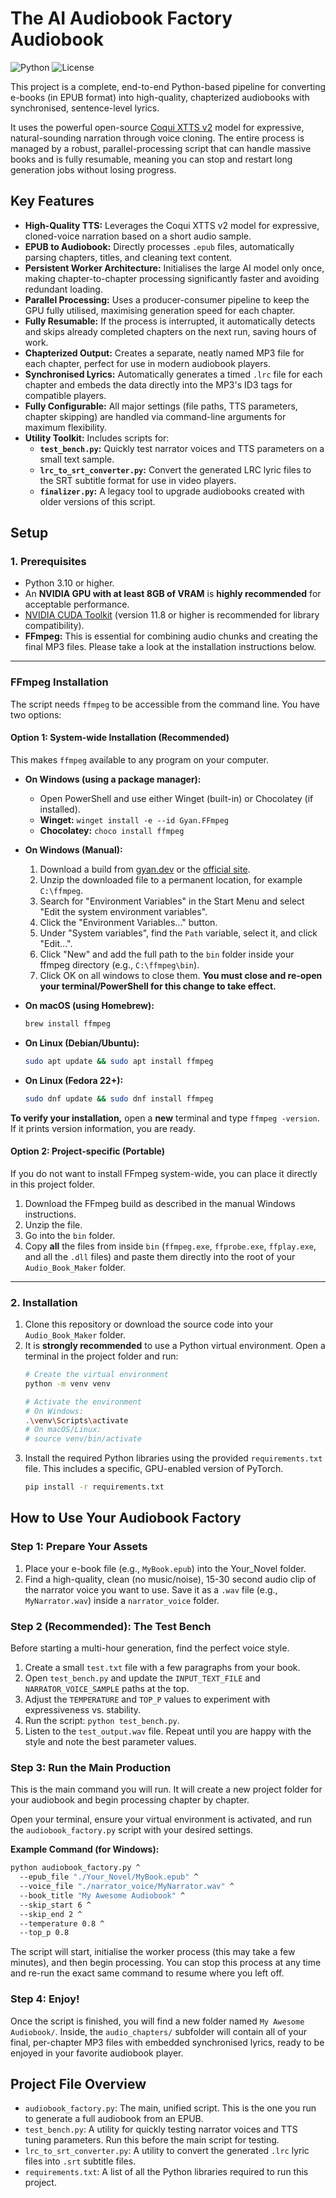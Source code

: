 # The AI Audiobook Factory  Audiobook

![Python](https://img.shields.io/badge/Python-3.10%2B-blue)
![License](https://img.shields.io/badge/License-MIT-green)

This project is a complete, end-to-end Python-based pipeline for converting e-books (in EPUB format) into high-quality, chapterized audiobooks with synchronised, sentence-level lyrics.

It uses the powerful open-source [Coqui XTTS v2](https://github.com/coqui-ai/TTS) model for expressive, natural-sounding narration through voice cloning. The entire process is managed by a robust, parallel-processing script that can handle massive books and is fully resumable, meaning you can stop and restart long generation jobs without losing progress.

## Key Features

- **High-Quality TTS:** Leverages the Coqui XTTS v2 model for expressive, cloned-voice narration based on a short audio sample.
- **EPUB to Audiobook:** Directly processes `.epub` files, automatically parsing chapters, titles, and cleaning text content.
- **Persistent Worker Architecture:** Initialises the large AI model only once, making chapter-to-chapter processing significantly faster and avoiding redundant loading.
- **Parallel Processing:** Uses a producer-consumer pipeline to keep the GPU fully utilised, maximising generation speed for each chapter.
- **Fully Resumable:** If the process is interrupted, it automatically detects and skips already completed chapters on the next run, saving hours of work.
- **Chapterized Output:** Creates a separate, neatly named MP3 file for each chapter, perfect for use in modern audiobook players.
- **Synchronised Lyrics:** Automatically generates a timed `.lrc` file for each chapter and embeds the data directly into the MP3's ID3 tags for compatible players.
- **Fully Configurable:** All major settings (file paths, TTS parameters, chapter skipping) are handled via command-line arguments for maximum flexibility.
- **Utility Toolkit:** Includes scripts for:
    - **`test_bench.py`:** Quickly test narrator voices and TTS parameters on a small text sample.
    - **`lrc_to_srt_converter.py`:** Convert the generated LRC lyric files to the SRT subtitle format for use in video players.
    - **`finalizer.py`:** A legacy tool to upgrade audiobooks created with older versions of this script.

## Setup

### 1. Prerequisites
- Python 3.10 or higher.
- An **NVIDIA GPU with at least 8GB of VRAM** is **highly recommended** for acceptable performance.
- [NVIDIA CUDA Toolkit](https://developer.nvidia.com/cuda-toolkit) (version 11.8 or higher is recommended for library compatibility).
- **FFmpeg:** This is essential for combining audio chunks and creating the final MP3 files. Please take a look at the installation instructions below.

---
### **FFmpeg Installation**

The script needs `ffmpeg` to be accessible from the command line. You have two options:

#### **Option 1: System-wide Installation (Recommended)**
This makes `ffmpeg` available to any program on your computer.

*   **On Windows (using a package manager):**
    *   Open PowerShell and use either Winget (built-in) or Chocolatey (if installed).
    *   **Winget:** `winget install -e --id Gyan.FFmpeg`
    *   **Chocolatey:** `choco install ffmpeg`

*   **On Windows (Manual):**
    1.  Download a build from [gyan.dev](https://www.gyan.dev/ffmpeg/builds/) or the [official site](https://ffmpeg.org/download.html).
    2.  Unzip the downloaded file to a permanent location, for example `C:\ffmpeg`.
    3.  Search for "Environment Variables" in the Start Menu and select "Edit the system environment variables".
    4.  Click the "Environment Variables..." button.
    5.  Under "System variables", find the `Path` variable, select it, and click "Edit...".
    6.  Click "New" and add the full path to the `bin` folder inside your ffmpeg directory (e.g., `C:\ffmpeg\bin`).
    7.  Click OK on all windows to close them. **You must close and re-open your terminal/PowerShell for this change to take effect.**

*   **On macOS (using Homebrew):**
    ```bash
    brew install ffmpeg
    ```

*   **On Linux (Debian/Ubuntu):**
    ```bash
    sudo apt update && sudo apt install ffmpeg
    ```

*   **On Linux (Fedora 22+):**
    ```bash
    sudo dnf update && sudo dnf install ffmpeg
    ```    

**To verify your installation,** open a **new** terminal and type `ffmpeg -version`. If it prints version information, you are ready.

#### **Option 2: Project-specific (Portable)**
If you do not want to install FFmpeg system-wide, you can place it directly in this project folder.
1.  Download the FFmpeg build as described in the manual Windows instructions.
2.  Unzip the file.
3.  Go into the `bin` folder.
4.  Copy **all** the files from inside `bin` (`ffmpeg.exe`, `ffprobe.exe`, `ffplay.exe`, and all the `.dll` files) and paste them directly into the root of your `Audio_Book_Maker` folder.

---
### 2. Installation
1.  Clone this repository or download the source code into your `Audio_Book_Maker` folder.
2.  It is **strongly recommended** to use a Python virtual environment. Open a terminal in the project folder and run:
    ```bash
    # Create the virtual environment
    python -m venv venv

    # Activate the environment
    # On Windows:
    .\venv\Scripts\activate
    # On macOS/Linux:
    # source venv/bin/activate
    ```
3.  Install the required Python libraries using the provided `requirements.txt` file. This includes a specific, GPU-enabled version of PyTorch.
    ```bash
    pip install -r requirements.txt
    ```

## How to Use Your Audiobook Factory

### Step 1: Prepare Your Assets
1.  Place your e-book file (e.g., `MyBook.epub`) into the Your_Novel folder.
2.  Find a high-quality, clean (no music/noise), 15-30 second audio clip of the narrator voice you want to use. Save it as a `.wav` file (e.g., `MyNarrator.wav`) inside a `narrator_voice` folder.

### Step 2 (Recommended): The Test Bench
Before starting a multi-hour generation, find the perfect voice style.
1.  Create a small `test.txt` file with a few paragraphs from your book.
2.  Open `test_bench.py` and update the `INPUT_TEXT_FILE` and `NARRATOR_VOICE_SAMPLE` paths at the top.
3.  Adjust the `TEMPERATURE` and `TOP_P` values to experiment with expressiveness vs. stability.
4.  Run the script: `python test_bench.py`.
5.  Listen to the `test_output.wav` file. Repeat until you are happy with the style and note the best parameter values.

### Step 3: Run the Main Production
This is the main command you will run. It will create a new project folder for your audiobook and begin processing chapter by chapter.

Open your terminal, ensure your virtual environment is activated, and run the `audiobook_factory.py` script with your desired settings.

**Example Command (for Windows):**
```bash
python audiobook_factory.py ^
  --epub_file "./Your_Novel/MyBook.epub" ^
  --voice_file "./narrator_voice/MyNarrator.wav" ^
  --book_title "My Awesome Audiobook" ^
  --skip_start 6 ^
  --skip_end 2 ^
  --temperature 0.8 ^
  --top_p 0.8
```

The script will start, initialise the worker process (this may take a few minutes), and then begin processing. You can stop this process at any time and re-run the exact same command to resume where you left off.

### Step 4: Enjoy!
Once the script is finished, you will find a new folder named `My Awesome Audiobook/`. Inside, the `audio_chapters/` subfolder will contain all of your final, per-chapter MP3 files with embedded synchronised lyrics, ready to be enjoyed in your favorite audiobook player.

## Project File Overview
-   `audiobook_factory.py`: The main, unified script. This is the one you run to generate a full audiobook from an EPUB.
-   `test_bench.py`: A utility for quickly testing narrator voices and TTS tuning parameters. Run this before the main script for testing.
-   `lrc_to_srt_converter.py`: A utility to convert the generated `.lrc` lyric files into `.srt` subtitle files.
-   `requirements.txt`: A list of all the Python libraries required to run this project.
